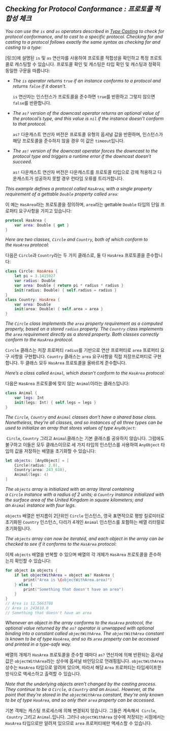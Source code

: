 ## *Checking for Protocol Conformance : 프로토콜 적합성 체크*

*You can use the `is` and `as` operators described in [Type Casting](https://docs.swift.org/swift-book/LanguageGuide/TypeCasting.html) to check for protocol conformance, and to cast to a specific protocol. Checking for and casting to a protocol follows exactly the same syntax as checking for and casting to a type:*

[링크]에 설명된 `is` 및 `as` 연산자를 사용하여 프로토콜 적합성을 확인하고 특정 프로토콜로 캐스팅할 수 있습니다. 프로토콜 확인 및 캐스팅은 타입 확인 및 캐스팅과 정확히 동일한 구문을 따릅니다:

- *The `is` operator returns `true` if an instance conforms to a protocol and returns `false` if it doesn’t.*
  
  `is` 연산자는 인스턴스가 프로토콜을 준수하면 `true`를 반환하고 그렇지 않으면 `false`를 반환합니다.

- *The `as?` version of the downcast operator returns an optional value of the protocol’s type, and this value is `nil` if the instance doesn’t conform to that protocol.*
  
  `as?` 다운캐스트 연산자 버전은 프로토콜 유형의 옵셔널 값을 반환하며, 인스턴스가 해당 프로토콜을 준수하지 않을 경우 이 값은 `timeout`입니다.

- *The `as!` version of the downcast operator forces the downcast to the protocol type and triggers a runtime error if the downcast doesn’t succeed.*
  
  `as!` 다운캐스트 연산자 버전은 다운캐스트를 프로토콜 타입으로 강제 적용하고 다운캐스트가 성공하지 못할 경우 런타임 오류를 트리거합니다.

*This example defines a protocol called `HasArea`, with a single property requirement of a gettable `Double` property called `area`:*

이 예는 `HasArea`라는 프로토콜을 정의하며, `area`라는 gettable `Double` 타입의 단일 프로퍼티 요구사항을 가지고 있습니다:

```swift
protocol HasArea {
    var area: Double { get }
}
```

*Here are two classes, `Circle` and `Country`, both of which conform to the `HasArea` protocol:*

다음은 `Circle`과 `Country`라는 두 가지 클래스로, 둘 다 `HasArea` 프로토콜을 준수합니다:

```swift
class Circle: HasArea {
    let pi = 3.1415927
    var radius: Double
    var area: Double { return pi * radius * radius }
    init(radius: Double) { self.radius = radius }
}
class Country: HasArea {
    var area: Double
    init(area: Double) { self.area = area }
}
```

*The `Circle` class implements the `area` property requirement as a computed property, based on a stored `radius` property. The `Country` class implements the `area` requirement directly as a stored property. Both classes correctly conform to the `HasArea` protocol.*

`Circle` 클래스는 저장 프로퍼티 `radius`를 기반으로 연산 프로퍼티로 `area` 프로퍼티 요구 사항을 구현합니다. `Country` 클래스는 `area` 요구사항을 직접 저장프로퍼티로 구현합니다. 두 클래스 모두 `HasArea` 프로토콜을 올바르게 준수합니다.

*Here’s a class called `Animal`, which doesn’t conform to the `HasArea` protocol:*

다음은 `HasArea` 프로토콜에 맞지 않는 `Animal`이라는 클래스입니다:

```swift
class Animal {
    var legs: Int
    init(legs: Int) { self.legs = legs }
}
```

*The `Circle`, `Country` and `Animal` classes don’t have a shared base class. Nonetheless, they’re all classes, and so instances of all three types can be used to initialize an array that stores values of type `AnyObject`:*

 `Circle`, `Country` 그리고 `Animal`클래스는 기본 클래스를 공유하지 않습니다. 그럼에도 불구하고 이들은 모두 클래스이므로 세 가지 타입의 인스턴스를 사용하여 `AnyObject` 타입의 값을 저장하는 배열을 초기화할 수 있습니다:

```swift
let objects: [AnyObject] = [
    Circle(radius: 2.0),
    Country(area: 243_610),
    Animal(legs: 4)
]
```

*The `objects` array is initialized with an array literal containing a `Circle` instance with a radius of 2 units; a `Country` instance initialized with the surface area of the United Kingdom in square kilometers; and an `Animal` instance with four legs.*

`objects` 배열은 반지름이 2단위인 `Circle` 인스턴스, 영국 표면적으로 평방 킬로미터로 초기화된 `Country` 인스턴스, 다리가 4개인 `Animal` 인스턴스를 포함하는 배열 리터럴로 초기화됩니다.

*The `objects` array can now be iterated, and each object in the array can be checked to see if it conforms to the `HasArea` protocol:*

이제 `objects` 배열을 반복할 수 있으며 배열의 각 개체가 `HasArea` 프로토콜을 준수하는지 확인할 수 있습니다:

```swift
for object in objects {
    if let objectWithArea = object as? HasArea {
        print("Area is \(objectWithArea.area)")
    } else {
        print("Something that doesn't have an area")
    }
}
// Area is 12.5663708
// Area is 243610.0
// Something that doesn't have an area
```

*Whenever an object in the array conforms to the `HasArea` protocol, the optional value returned by the `as?` operator is unwrapped with optional binding into a constant called `objectWithArea`. The `objectWithArea` constant is known to be of type `HasArea`, and so its `area` property can be accessed and printed in a type-safe way.*

배열의 개체가 `HasArea` 프로토콜을 준수할 때마다 `as?` 연산자에 의해 반환되는 옵셔널 값은  `objectWithArea`라는 상수에  옵셔널 바인딩으로 언래핑됩니다. `objectWithArea`상수는 `HasArea` 타입으로 알려져 있으며, 따라서 해당 `Area` 프로퍼티는 타입세이프한 방식으로 액세스하고 출력할 수 있습니다.

*Note that the underlying objects aren’t changed by the casting process. They continue to be a `Circle`, a `Country` and an `Animal`. However, at the point that they’re stored in the `objectWithArea` constant, they’re only known to be of type `HasArea`, and so only their `area` property can be accessed.*

기본 객체는 캐스팅 프로세스에 의해 변경되지 않습니다. 그들은 계속해서  `Circle`,  `Country` 그리고 `Animal`.입니다. 그러나 `objectWithArea` 상수에 저장되는 시점에서는 `HasArea` 타입으로만 알려져 있으므로 `area` 프로퍼티에만 액세스할 수 있습니다.


